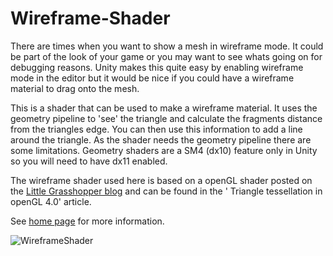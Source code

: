 # Wireframe-Shader

There are times when you want to show a mesh in wireframe mode. It could be part of the look of your game or you may want to see whats going on for debugging reasons. Unity makes this quite easy by enabling wireframe mode in the editor but it would be nice if you could have a wireframe material to drag onto the mesh.

This is a shader that can be used to make a wireframe material. It uses the geometry pipeline to 'see' the triangle and calculate the fragments distance from the triangles edge. You can then use this information to add a line around the triangle. As the shader needs the geometry pipeline there are some limitations. Geometry shaders are a SM4 (dx10) feature only in Unity so you will need to have dx11 enabled.

The wireframe shader used here is based on a openGL shader posted on the [Little Grasshopper blog](http://prideout.net/blog/) and can be found in the ' Triangle tessellation in openGL 4.0' article.

See [home page](https://www.digital-dust.com/single-post/2017/03/14/Wireframe-shader-in-Unity) for more information.


![WireframeShader](https://static.wixstatic.com/media/1e04d5_11804518d0a441ecbfcd6509048f7155~mv2.jpg/v1/fill/w_486,h_486,al_c,q_80,usm_0.66_1.00_0.01/1e04d5_11804518d0a441ecbfcd6509048f7155~mv2.jpg)
